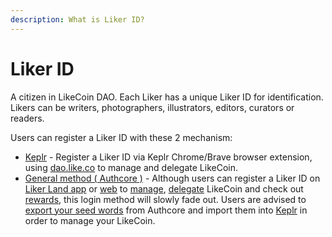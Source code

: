 ```yaml
---
description: What is Liker ID?
---
```


# Liker ID

A citizen in LikeCoin DAO. Each Liker has a unique Liker ID for identification. Likers can be writers, photographers, illustrators, editors, curators or readers.

Users can register a Liker ID with these 2 mechanism:

* [Keplr](register-with-keplr.md) - Register a Liker ID via Keplr Chrome/Brave browser extension, using [dao.like.co](https://dao.like.co/) to manage and delegate LikeCoin.
* [General method ( Authcore )](register/) - Although users can register a Liker ID on [Liker Land app](https://liker.land/getapp) or [web](https://liker.land/) to [manage](../../general-guides/wallet/like-pay.md), [delegate](../../general-guides/stake/delegation-of-likecoin.md) LikeCoin and check out [rewards](../creatortools/rewards.md), this login method will slowly fade out. Users are advised to [export your seed words](export-seed-words.md) from Authcore and import them into [Keplr](../../general-guides/wallet/keplr/) in order to manage your LikeCoin.
